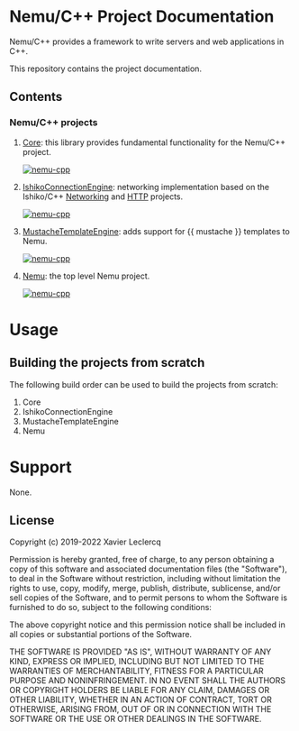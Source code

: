 # Nemu/C++ Project Documentation

Nemu/C++ provides a framework to write servers and web applications in C++.

This repository contains the project documentation.


## Contents

### Nemu/C++ projects

1. [Core](https://github.com/nemu-cpp/core): this library provides fundamental functionality for the Nemu/C++ project.

   [![nemu-cpp](https://circleci.com/gh/nemu-cpp/core.svg?style=shield)](https://circleci.com/gh/nemu-cpp/core)

1. [IshikoConnectionEngine](https://github.com/nemu-cpp/ishiko-connection-engine): networking implementation based on
   the Ishiko/C++ [Networking](https://github.com/ishiko-cpp/networking) and [HTTP](https://github.com/ishiko-cpp/http)
   projects.

   [![nemu-cpp](https://circleci.com/gh/nemu-cpp/ishiko-connection-engine.svg?style=shield)](https://circleci.com/gh/nemu-cpp/ishiko-connection-engine)

1. [MustacheTemplateEngine](https://github.com/nemu-cpp/mustache-template-engine): adds support for {{ mustache }} templates to Nemu.

   [![nemu-cpp](https://circleci.com/gh/nemu-cpp/mustache-template-engine.svg?style=shield)](https://circleci.com/gh/nemu-cpp/mustache-template-engine)

1. [Nemu](https://github.com/nemu-cpp/nemu): the top level Nemu project.

   [![nemu-cpp](https://circleci.com/gh/nemu-cpp/nemu.svg?style=shield)](https://circleci.com/gh/nemu-cpp/nemu)


# Usage

## Building the projects from scratch

The following build order can be used to build the projects from scratch:

1. Core
1. IshikoConnectionEngine
1. MustacheTemplateEngine
1. Nemu


# Support

None.

## License

Copyright (c) 2019-2022 Xavier Leclercq

Permission is hereby granted, free of charge, to any person obtaining a
copy of this software and associated documentation files (the "Software"),
to deal in the Software without restriction, including without limitation
the rights to use, copy, modify, merge, publish, distribute, sublicense,
and/or sell copies of the Software, and to permit persons to whom the
Software is furnished to do so, subject to the following conditions:

The above copyright notice and this permission notice shall be included in
all copies or substantial portions of the Software.

THE SOFTWARE IS PROVIDED "AS IS", WITHOUT WARRANTY OF ANY KIND, EXPRESS OR
IMPLIED, INCLUDING BUT NOT LIMITED TO THE WARRANTIES OF MERCHANTABILITY,
FITNESS FOR A PARTICULAR PURPOSE AND NONINFRINGEMENT. IN NO EVENT SHALL
THE AUTHORS OR COPYRIGHT HOLDERS BE LIABLE FOR ANY CLAIM, DAMAGES OR OTHER
LIABILITY, WHETHER IN AN ACTION OF CONTRACT, TORT OR OTHERWISE, ARISING
FROM, OUT OF OR IN CONNECTION WITH THE SOFTWARE OR THE USE OR OTHER DEALINGS
IN THE SOFTWARE.
